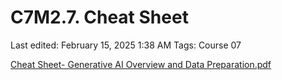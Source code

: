 # C7M2.7. Cheat Sheet

Last edited: February 15, 2025 1:38 AM
Tags: Course 07

[Cheat Sheet- Generative AI Overview and Data Preparation.pdf](C7M2%207%20Cheat%20Sheet%2019a34eba1f3b80f396fadc728c2be41a/Cheat_Sheet-_Generative_AI_Overview_and_Data_Preparation.pdf)
